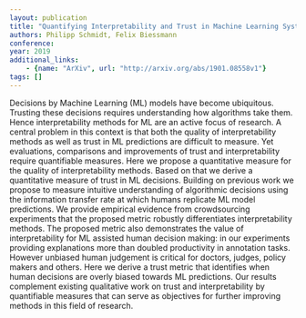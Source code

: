 ```yaml
---
layout: publication
title: "Quantifying Interpretability and Trust in Machine Learning Systems"
authors: Philipp Schmidt, Felix Biessmann
conference: 
year: 2019
additional_links: 
    - {name: "ArXiv", url: "http://arxiv.org/abs/1901.08558v1"}
tags: []
---
```

Decisions by Machine Learning (ML) models have become ubiquitous. Trusting
these decisions requires understanding how algorithms take them. Hence
interpretability methods for ML are an active focus of research. A central
problem in this context is that both the quality of interpretability methods as
well as trust in ML predictions are difficult to measure. Yet evaluations,
comparisons and improvements of trust and interpretability require quantifiable
measures. Here we propose a quantitative measure for the quality of
interpretability methods. Based on that we derive a quantitative measure of
trust in ML decisions. Building on previous work we propose to measure
intuitive understanding of algorithmic decisions using the information transfer
rate at which humans replicate ML model predictions. We provide empirical
evidence from crowdsourcing experiments that the proposed metric robustly
differentiates interpretability methods. The proposed metric also demonstrates
the value of interpretability for ML assisted human decision making: in our
experiments providing explanations more than doubled productivity in annotation
tasks. However unbiased human judgement is critical for doctors, judges, policy
makers and others. Here we derive a trust metric that identifies when human
decisions are overly biased towards ML predictions. Our results complement
existing qualitative work on trust and interpretability by quantifiable
measures that can serve as objectives for further improving methods in this
field of research.